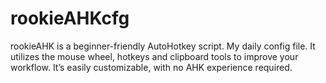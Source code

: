 # rookieAHKcfg
rookieAHK is a beginner-friendly AutoHotkey script. My daily config file. It utilizes the mouse wheel, hotkeys and clipboard tools to improve your workflow. It’s easily customizable, with no AHK experience required.
